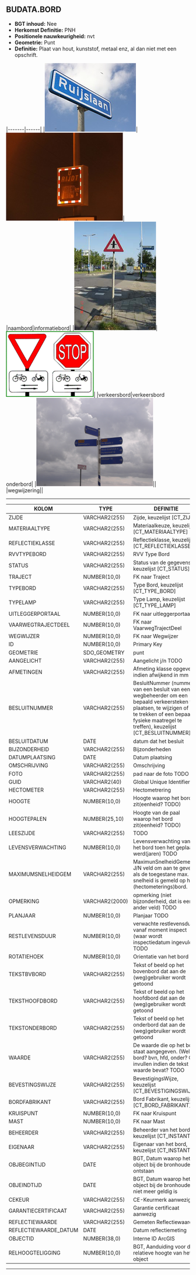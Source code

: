 ﻿## BUDATA.BORD


* __BGT inhoud:__ Nee
* __Herkomst Definitie:__ PNH
* __Positionele nauwkeurigheid:__ nvt
* __Geometrie:__ Punt
* __Definitie:__ Plaat van hout, kunststof, metaal enz, al dan niet met een opschrift.

|-------|------|
|![naambord](naambord.png)|![informatiebord](informatiebord.png)|
|naambord|informatiebord|
|![verkeersbord](verkeersbord.png)|![verkeersbord_onderbord](verkeersbord_onderbord.png)|
|verkeersbord|verkeersbord onderbord|
|![wegwijzering](wegwijzering.png)||
|wegwijzering||

***

|KOLOM                           	|TYPE          	|DEFINITIE|
|------                          	|----          	|-----    |
|ZIJDE                           	|VARCHAR2(255) 	|Zijde, keuzelijst [CT_ZIJDE]|
|MATERIAALTYPE                   	|VARCHAR2(255) 	|Materiaalkeuze, keuzelijst [CT_MATERIAALTYPE]|
|REFLECTIEKLASSE                 	|VARCHAR2(255) 	|Reflectieklasse, keuzelijst [CT_REFLECTIEKLASSE]|
|RVVTYPEBORD                     	|VARCHAR2(255) 	|RVV Type Bord|
|STATUS                          	|VARCHAR2(255) 	|Status van de gegevens, keuzelijst [CT_STATUS]|
|TRAJECT                         	|NUMBER(10,0)  	|FK naar Traject|
|TYPEBORD                        	|VARCHAR2(255) 	|Type Bord, keuzelijst [CT_TYPE_BORD]|
|TYPELAMP                        	|VARCHAR2(255)	|Type Lamp, keuzelijst [CT_TYPE_LAMP]|
|UITLEGGERPORTAAL                	|NUMBER(10,0)  	|FK naar uitleggerportaal|
|VAARWEGTRAJECTDEEL              	|NUMBER(10,0)  	|FK naar VaarwegTrajectDeel |
|WEGWIJZER                       	|NUMBER(10,0)  	|FK naar Wegwijzer|
|ID                              	|NUMBER(10,0)  	|Primary Key|
|GEOMETRIE                       	|SDO_GEOMETRY  	|punt|
|AANGELICHT                      	|VARCHAR2(255) 	|Aangelicht j/n TODO|
|AFMETINGEN                      	|VARCHAR2(255) 	|Afmeting klasse opgeven, indien afwijkend in mm|
|BESLUITNUMMER                   	|VARCHAR2(255)	|BesluitNummer (nummer van een besluit van een wegbeheerder om een bepaald verkeersteken te plaatsen, te wijzigen of in te trekken of een bepaalde fysieke maatregel te treffen), keuzelijst [CT_BESLUITNUMMER]|
|BESLUITDATUM                    	|DATE          	|datum dat het besluit|
|BIJZONDERHEID                   	|VARCHAR2(255) 	|Bijzonderheden|
|DATUMPLAATSING                  	|DATE          	|Datum plaatsing|
|OMSCHRIJVING                    	|VARCHAR2(255) 	|Omschrijving|
|FOTO                            	|VARCHAR2(255) 	|pad naar de foto TODO|
|GUID                            	|VARCHAR2(40)  	|Global Unique Identifier|
|HECTOMETER                      	|VARCHAR2(255)  |Hectometrering|
|HOOGTE                          	|NUMBER(10,0)  	|Hoogte waarop het bord zit(eenheid? TODO)|
|HOOGTEPALEN                     	|NUMBER(25,10) 	|Hoogte van de paal waarop het bord zit(eenheid? TODO)|
|LEESZIJDE                       	|VARCHAR2(255) 	|TODO|
|LEVENSVERWACHTING               	|NUMBER(10,0)  	|Levensverwachting van het bord toen het geplaatst werd(jaren) TODO|
|MAXIMUMSNELHEIDGEM              	|VARCHAR2(255) 	|MaximunSnelheidGemeld. J/N veld om aan te geven als de toegestane max. snelheid is gemeld op het (hectometerings)bord.|
|OPMERKING                       	|VARCHAR2(2000)	|opmerking (niet bijzonderheid, dat is een ander veld) TODO|
|PLANJAAR                        	|NUMBER(10,0)  	|Planjaar TODO|
|RESTLEVENSDUUR                  	|NUMBER(10,0)  	|verwachte restlevensduur vanaf moment inspect (waar wordt inspectiedatum ingevuld?) TODO|
|ROTATIEHOEK                     	|NUMBER(10,0)  	|Orientatie van het bord|
|TEKSTBVBORD                     	|VARCHAR2(255) 	|Tekst of beeld op het bovenbord dat aan de (weg)gebruiker wordt getoond|
|TEKSTHOOFDBORD                  	|VARCHAR2(255) 	|Tekst of beeld op het hoofdbord dat aan de (weg)gebruiker wordt getoond|
|TEKSTONDERBORD                  	|VARCHAR2(255) 	|Tekst of beeld op het onderbord dat aan de (weg)gebruiker wordt getoond|
|WAARDE                          	|VARCHAR2(255) 	|De waarde die op het bord staat aangegeven. (Welk bord? bvn, hfd, onder? Ook invullen indien de tekst een waarde bevat? TODO|
|BEVESTINGSWIJZE                 	|VARCHAR2(255) 	|BevestigingsWijze, keuzelijst [CT_BEVESTIGINGSWIJZE]|
|BORDFABRIKANT                   	|VARCHAR2(255) 	|Bord Fabrikant, keuzelijst [CT_BORD_FABRIKANT]|
|KRUISPUNT                       	|NUMBER(10,0)  	|FK naar Kruispunt|
|MAST                            	|NUMBER(10,0)  	|FK naar Mast|
|BEHEERDER                       	|VARCHAR2(255) 	|Beheerder van het bord, keuzelijst [CT_INSTANTIE]|
|EIGENAAR                        	|VARCHAR2(255) 	|Eigenaar van het bord, keuzelijst [CT_INSTANTIE]|
|OBJBEGINTIJD                    	|DATE          	|BGT, Datum waarop het object bij de bronhouder is ontstaan|
|OBJEINDTIJD                     	|DATE          	|BGT, Datum waarop het object bij de bronhouder niet meer geldig is|
|CEKEUR								|VARCHAR2(255)	|CE-Keurmerk aanwezig|
|GARANTIECERTIFICAAT				|VARCHAR2(255)	|Garantie certificaat aanwezig|
|REFLECTIEWAARDE					|VARCHAR2(255)	|Gemeten Reflectiewaarde|
|REFLECTIEWAARDE_DATUM				|DATE			|Datum reflectiemeting|
|OBJECTID                        	|NUMBER(38,0)   |Interne ID ArcGIS|
|RELHOOGTELIGGING                	|NUMBER(10,0)  	|BGT, Aanduiding voor de relatieve hoogte van het object|

***
